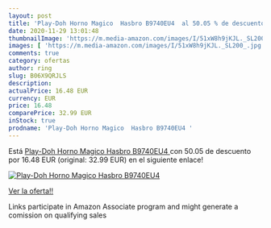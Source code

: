 ```yaml
---
layout: post
title: 'Play-Doh Horno Magico  Hasbro B9740EU4  al 50.05 % de descuento'
date: 2020-11-29 13:01:48
thumbnailImage: 'https://m.media-amazon.com/images/I/51xW8h9jKJL._SL200_.jpg'
images: [ 'https://m.media-amazon.com/images/I/51xW8h9jKJL._SL200_.jpg' ]
comments: true
category: ofertas
author: ring
slug: B06X9QRJLS
description:
actualPrice: 16.48 EUR
currency: EUR
price: 16.48
comparePrice: 32.99 EUR
inStock: true
prodname: 'Play-Doh Horno Magico  Hasbro B9740EU4 '
---
```


Está [Play-Doh Horno Magico  Hasbro B9740EU4 ](https://www.amazon.es/dp/B06X9QRJLS/?tag=tolees-21) con 50.05 de descuento por 16.48 EUR (original: 32.99 EUR) en el siguiente enlace!

[![Play-Doh Horno Magico  Hasbro B9740EU4 ](https://m.media-amazon.com/images/I/51xW8h9jKJL._SL200_.jpg)](https://www.amazon.es/dp/B06X9QRJLS/?tag=tolees-21)

[Ver la oferta!!](https://www.amazon.es/dp/B06X9QRJLS/?tag=tolees-21)

Links participate in Amazon Associate program and might generate a comission on qualifying sales


